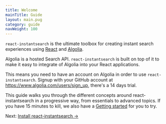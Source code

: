 ```yaml
---
title: Welcome
mainTitle: Guide
layout: main.pug
category: guide
navWeight: 100
---
```


`react-instantsearch` is the ultimate toolbox for creating instant search experiences using [React](https://facebook.github.io/react/) and [Algolia](https://www.algolia.com/).

Algolia is a hosted Search API. `react-instantsearch` is built on top of it to make it easy to integrate of Algolia into your React applications.

This means you need to have an account on Algolia in order to use `react-instantsearch`. Signup with
your GitHub account at https://www.algolia.com/users/sign_up, there's a 14 days trial.

This guide walks you through the different concepts around react-instantsearch in a progressive way, from
essentials to advanced topics. If you have 15 minutes to kill, we also have a [Getting started](/Getting%20started.html) for you to try.

<div class="guide-nav">
Next: <a href="guide/Install.html">Install react-instantsearch →</a>
</div>
